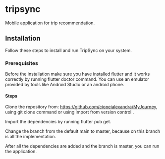 # tripsync
Mobile application for trip recommendation.

## Installation
Follow these steps to install and run TripSync on your system.

### Prerequisites
Before the installation make sure you have installed flutter and it works correctly by running flutter doctor command.
You can use an emulator provided by tools like Android Studio or an android phone.

#### Steps
Clone the repository from: https://github.com/ciopeialexandra/MyJourney, using git clone command or using import from version control .

Import the dependencies by running flutter pub get.

Change the branch from the default main to master, because on this branch is all the implementation.

After all the dependencies are added and the branch is master, you can run the application.


